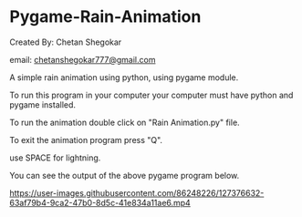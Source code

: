 # Pygame-Rain-Animation

Created By:
Chetan Shegokar

email:
chetanshegokar777@gmail.com

A simple rain animation using python, using pygame module.

To run this program in your computer your computer must have python and pygame installed.

To run the animation double click on "Rain Animation.py" file.

To exit the animation program press "Q".

use SPACE for lightning.

You can see the output of the above pygame program below.

https://user-images.githubusercontent.com/86248226/127376632-63af79b4-9ca2-47b0-8d5c-41e834a11ae6.mp4



